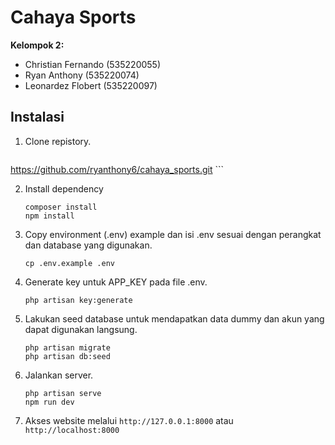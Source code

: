 # Cahaya Sports
**Kelompok 2:**
 - Christian Fernando (535220055)
 - Ryan Anthony (535220074)
 - Leonardez Flobert (535220097)


## Instalasi

 1. Clone repistory.
    ```
   https://github.com/ryanthony6/cahaya_sports.git
    ```

 2. Install dependency 
    ```
    composer install
    npm install
    ```

3. Copy environment (.env) example dan isi .env sesuai dengan perangkat dan database yang digunakan.
    ```
    cp .env.example .env
    ```

4. Generate key untuk APP_KEY pada file .env.
    ```
    php artisan key:generate
    ```

5. Lakukan seed database untuk mendapatkan data dummy dan akun yang dapat digunakan langsung.
    ```    
    php artisan migrate
    php artisan db:seed
    ```

6. Jalankan server.
    ```    
    php artisan serve
    npm run dev
    ```

7. Akses website melalui `http://127.0.0.1:8000` atau `http://localhost:8000`